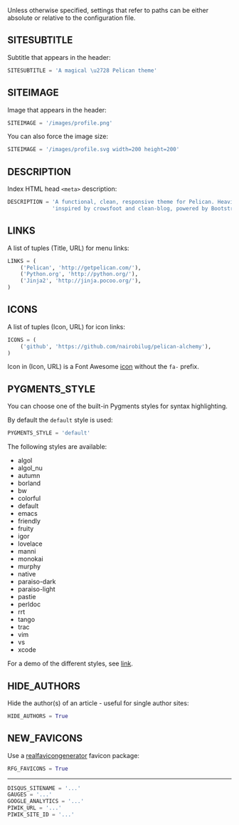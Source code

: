Unless otherwise specified, settings that refer to paths can be either absolute or relative to the configuration file.

## SITESUBTITLE

Subtitle that appears in the header:

```python
SITESUBTITLE = 'A magical \u2728 Pelican theme'
```

## SITEIMAGE

Image that appears in the header:

```python
SITEIMAGE = '/images/profile.png'
```

You can also force the image size:

```python
SITEIMAGE = '/images/profile.svg width=200 height=200'
```

## DESCRIPTION

Index HTML head `<meta>` description:

```python
DESCRIPTION = 'A functional, clean, responsive theme for Pelican. Heavily ' \
              'inspired by crowsfoot and clean-blog, powered by Bootstrap.'
```

## LINKS

A list of tuples (Title, URL) for menu links:

```python
LINKS = (
    ('Pelican', 'http://getpelican.com/'),
    ('Python.org', 'http://python.org/'),
    ('Jinja2', 'http://jinja.pocoo.org/'),
)
```

## ICONS

A list of tuples (Icon, URL) for icon links:

```python
ICONS = (
    ('github', 'https://github.com/nairobilug/pelican-alchemy'),
)
```

Icon in (Icon, URL) is a Font Awesome [icon](http://fontawesome.io/icons/) without the `fa-` prefix.

## PYGMENTS_STYLE

You can choose one of the built-in Pygments styles for syntax highlighting.

By default the `default` style is used:

```python
PYGMENTS_STYLE = 'default'
```

The following styles are available:

- algol
- algol_nu
- autumn
- borland
- bw
- colorful
- default
- emacs
- friendly
- fruity
- igor
- lovelace
- manni
- monokai
- murphy
- native
- paraiso-dark
- paraiso-light
- pastie
- perldoc
- rrt
- tango
- trac
- vim
- vs
- xcode

For a demo of the different styles, see [link](http://pygments.org/demo/).

## HIDE_AUTHORS

Hide the author(s) of an article - useful for single author sites:

```python
HIDE_AUTHORS = True
```

## NEW_FAVICONS

Use a [realfavicongenerator](https://realfavicongenerator.net/blog/new-favicon-package-less-is-more/) favicon package:

```python
RFG_FAVICONS = True
```

---

```python
DISQUS_SITENAME = '...'
GAUGES = '...'
GOOGLE_ANALYTICS = '...'
PIWIK_URL = '...'
PIWIK_SITE_ID = '...'
```